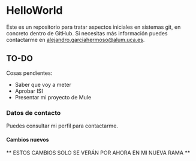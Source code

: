 # HelloWorld
Este es un repositorio para tratar aspectos iniciales en sistemas git, en concreto dentro de GitHub. Si necesitas más información puedes contactarme en [alejandro.garciahermoso@alum.uca.es](alejandro.garciahermoso@alum.uca.es).

## TO-DO
Cosas pendientes:
- Saber que voy a meter
- Aprobar ISI
- Presentar mi proyecto de Mule

### Datos de contacto
Puedes consultar mi perfil para contactarme.

#### Cambios nuevos

** ESTOS CAMBIOS SOLO SE VERÁN POR AHORA EN MI NUEVA RAMA **